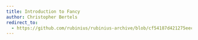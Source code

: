 ```yaml
---
title: Introduction to Fancy
author: Christopher Bertels
redirect_to:
  - https://github.com/rubinius/rubinius-archive/blob/cf54187d421275eec7d2db0abd5d4c059755b577/_posts/2011-02-23-introduction-to-fancy.markdown
---
```

